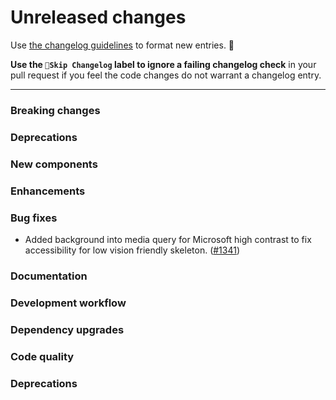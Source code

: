 # Unreleased changes

Use [the changelog guidelines](https://git.io/polaris-changelog-guidelines) to format new entries. 💜

**Use the `🤖Skip Changelog` label to ignore a failing changelog check** in your pull request if you feel the code changes do not warrant a changelog entry.

---

### Breaking changes

### Deprecations

### New components

### Enhancements

### Bug fixes

- Added background into media query for Microsoft high contrast to fix accessibility for low vision friendly skeleton. ([#1341](https://github.com/Shopify/polaris-react/pull/1341))

### Documentation

### Development workflow

### Dependency upgrades

### Code quality

### Deprecations
